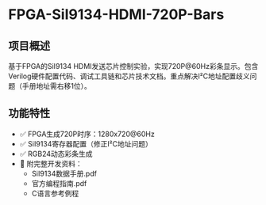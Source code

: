 # FPGA-SiI9134-HDMI-720P-Bars

## 项目概述
基于FPGA的SiI9134 HDMI发送芯片控制实验，实现720P@60Hz彩条显示。包含Verilog硬件配置代码、调试工具链和芯片技术文档。重点解决I²C地址配置歧义问题（手册地址需右移1位）。

## 功能特性
- ✅ FPGA生成720P时序：1280x720@60Hz
- ✅ SiI9134寄存器配置（修正I²C地址问题）
- ✅ RGB24动态彩条生成
- 📁 附完整开发资料：
  - SiI9134数据手册.pdf
  - 官方编程指南.pdf  
  - C语言参考例程
